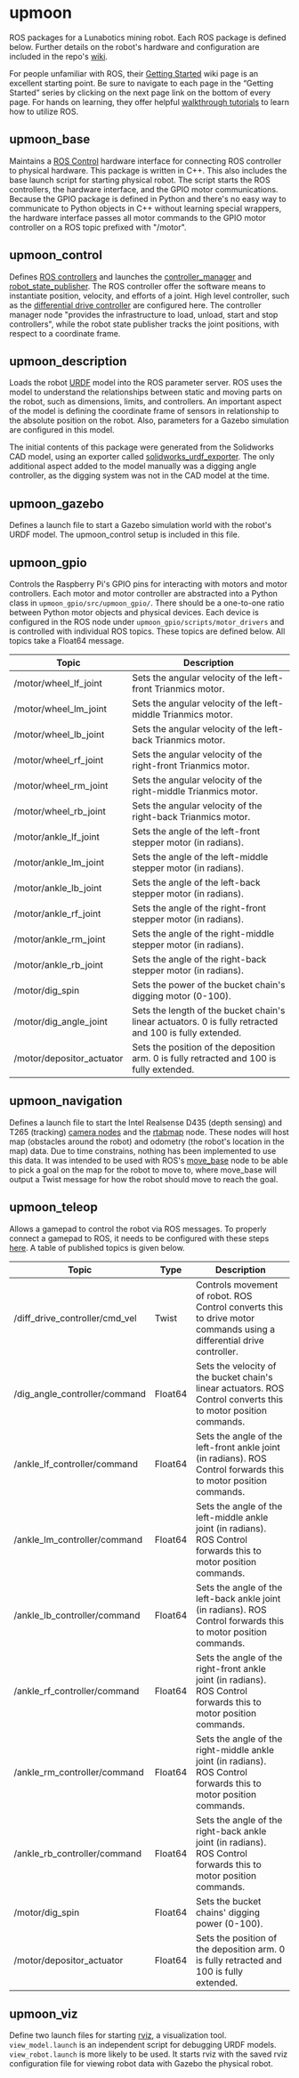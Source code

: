 # upmoon
ROS packages for a Lunabotics mining robot. Each ROS package is defined below. Further details on the robot's hardware and configuration are included in the repo's [wiki](https://github.com/MarsRobotics/upmoon/wiki).

For people unfamiliar with ROS, their [Getting Started](http://wiki.ros.org/ROS/Introduction) wiki page is an excellent starting point. Be sure to navigate to each page in the “Getting Started” series by clicking on the next page link on the bottom of every page. For hands on learning, they offer helpful [walkthrough tutorials](http://wiki.ros.org/ROS/Tutorials) to learn how to utilize ROS.

## upmoon_base
Maintains a [ROS Control](http://wiki.ros.org/ros_control) hardware interface for connecting ROS controller to physical hardware. This package is written in C++. This also includes the base launch script for starting physical robot. The script starts the ROS controllers, the hardware interface, and the GPIO motor communications. Because the GPIO package is defined in Python and there's no easy way to communicate to Python objects in C++ without learning special wrappers, the hardware interface passes all motor commands to the GPIO motor controller on a ROS topic prefixed with "/motor".

## upmoon_control
Defines [ROS controllers](http://wiki.ros.org/ros_control#Controllers) and launches the [controller_manager](http://wiki.ros.org/controller_manager) and [robot_state_publisher](http://wiki.ros.org/robot_state_publisher). The ROS controller offer the software means to instantiate position, velocity, and efforts of a joint. High level controller, such as the [differential drive controller](http://wiki.ros.org/diff_drive_controller) are configured here. The controller manager node "provides the infrastructure to load, unload, start and stop controllers", while the robot state publisher tracks the joint positions, with respect to a coordinate frame.

## upmoon_description
Loads the robot [URDF](http://wiki.ros.org/urdf) model into the ROS parameter server. ROS uses the model to understand the relationships between static and moving parts on the robot, such as dimensions, limits, and controllers. An important aspect of the model is defining the coordinate frame of sensors in relationship to the absolute position on the robot. Also, parameters for a Gazebo simulation are configured in this model.

The initial contents of this package were generated from the Solidworks CAD model, using an exporter called [solidworks_urdf_exporter](https://github.com/ros/solidworks_urdf_exporter). The only additional aspect added to the model manually was a digging angle controller, as the digging system was not in the CAD model at the time.

## upmoon_gazebo
Defines a launch file to start a Gazebo simulation world with the robot's URDF model. The upmoon_control setup is included in this file.

## upmoon_gpio
Controls the Raspberry Pi's GPIO pins for interacting with motors and motor controllers. Each motor and motor controller are abstracted into a Python class in `upmoon_gpio/src/upmoon_gpio/`. There should be a one-to-one ratio between Python motor objects and physical devices. Each device is configured in the ROS node under `upmoon_gpio/scripts/motor_drivers` and is controlled with individual ROS topics. These topics are defined below. All topics take a Float64 message.

| Topic | Description |
|-------|-------------|
|/motor/wheel_lf_joint|Sets the angular velocity of the left-front Trianmics motor.|
|/motor/wheel_lm_joint|Sets the angular velocity of the left-middle Trianmics motor.|
|/motor/wheel_lb_joint|Sets the angular velocity of the left-back Trianmics motor.|
|/motor/wheel_rf_joint|Sets the angular velocity of the right-front Trianmics motor.|
|/motor/wheel_rm_joint|Sets the angular velocity of the right-middle Trianmics motor.|
|/motor/wheel_rb_joint|Sets the angular velocity of the right-back Trianmics motor.|
|/motor/ankle_lf_joint|Sets the angle of the left-front stepper motor (in radians).|
|/motor/ankle_lm_joint|Sets the angle of the left-middle stepper motor (in radians).|
|/motor/ankle_lb_joint|Sets the angle of the left-back stepper motor (in radians).|
|/motor/ankle_rf_joint|Sets the angle of the right-front stepper motor (in radians).|
|/motor/ankle_rm_joint|Sets the angle of the right-middle stepper motor (in radians).|
|/motor/ankle_rb_joint|Sets the angle of the right-back stepper motor (in radians).|
|/motor/dig_spin|Sets the power of the bucket chain's digging motor (0-100).|
|/motor/dig_angle_joint|Sets the length of the bucket chain's linear actuators. 0 is fully retracted and 100 is fully extended.|
|/motor/depositor_actuator|Sets the position of the deposition arm. 0 is fully retracted and 100 is fully extended.|


## upmoon_navigation
Defines a launch file to start the Intel Realsense D435 (depth sensing) and T265 (tracking) [camera nodes](https://github.com/IntelRealSense/realsense-ros) and the [rtabmap](http://wiki.ros.org/rtabmap_ros) node. These nodes will host map (obstacles around the robot) and odometry (the robot's location in the map) data. Due to time constrains, nothing has been implemented to use this data. It was intended to be used with ROS's [move_base](http://wiki.ros.org/move_base) node to be able to pick a goal on the map for the robot to move to, where move_base will output a Twist message for how the robot should move to reach the goal.

## upmoon_teleop
Allows a gamepad to control the robot via ROS messages. To properly connect a gamepad to ROS, it needs to be configured with these steps [here](https://github.com/MarsRobotics/upmoon/wiki/Basic-Usage#starting-remote-computer). A table of published topics is given below.

|Topic|Type|Description|
|-|-|-|
|/diff_drive_controller/cmd_vel|Twist|Controls movement of robot. ROS Control converts this to drive motor commands using a differential drive controller.|
|/dig_angle_controller/command|Float64|Sets the velocity of the bucket chain's linear actuators. ROS Control converts this to motor position commands.|
|/ankle_lf_controller/command|Float64|Sets the angle of the left-front ankle joint (in radians). ROS Control forwards this to motor position commands.|
|/ankle_lm_controller/command|Float64|Sets the angle of the left-middle ankle joint (in radians). ROS Control forwards this to motor position commands.|
|/ankle_lb_controller/command|Float64|Sets the angle of the left-back ankle joint (in radians). ROS Control forwards this to motor position commands.|
|/ankle_rf_controller/command|Float64|Sets the angle of the right-front ankle joint (in radians). ROS Control forwards this to motor position commands.|
|/ankle_rm_controller/command|Float64|Sets the angle of the right-middle ankle joint (in radians). ROS Control forwards this to motor position commands.|
|/ankle_rb_controller/command|Float64|Sets the angle of the right-back ankle joint (in radians). ROS Control forwards this to motor position commands.|
|/motor/dig_spin|Float64|Sets the bucket chains' digging power (0-100).
|/motor/depositor_actuator|Float64|Sets the position of the deposition arm. 0 is fully retracted and 100 is fully extended.|

## upmoon_viz
Define two launch files for starting [rviz](http://wiki.ros.org/rviz), a visualization tool. `view_model.launch` is an independent script for debugging URDF models. `view_robot.launch` is more likely to be used. It starts rviz with the saved rviz configuration file for viewing robot data with Gazebo the physical robot.
